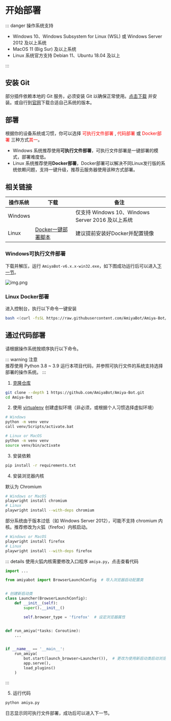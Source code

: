 <script setup>
import download from '../../components/download.vue'
</script>

# 开始部署

::: danger 操作系统支持<br>

- Windows 10、Windows Subsystem for Linux (WSL) 或 Windows Server 2012 及以上系统
- MacOS 11 (Big Sur) 及以上系统
- Linux 系统官方支持 Debian 11、Ubuntu 18.04 及以上

:::

## 安装 Git

部分插件依赖本地的 Git
服务，必须安装 Git
以确保正常使用。[点击下载](https://objects.githubusercontent.com/github-production-release-asset-2e65be/23216272/2c9b0433-013d-483f-8c1c-256e88ec86f3?X-Amz-Algorithm=AWS4-HMAC-SHA256&X-Amz-Credential=AKIAIWNJYAX4CSVEH53A%2F20220922%2Fus-east-1%2Fs3%2Faws4_request&X-Amz-Date=20220922T110228Z&X-Amz-Expires=300&X-Amz-Signature=366b23a99d9d870adc84fcfa3b7bbbebdff6484446b49a76922930f32a603102&X-Amz-SignedHeaders=host&actor_id=34387011&key_id=0&repo_id=23216272&response-content-disposition=attachment%3B%20filename%3DGit-2.37.3-64-bit.exe&response-content-type=application%2Foctet-stream)
并安装。或自行到[官网](http://gitforwindows.org/)下载合适自己系统的版本。

## 部署

根据你的设备系统或习惯，你可以选择 <span style="color: red">可执行文件部署</span> , <span style="color: red">
代码部署</span> 或 <span style="color: red">Docker部署</span> 三种方式<span style="color: red">其一</span>。

- Windows 系统推荐使用**可执行文件部署**，可执行文件部署是一键部署的模式，部署难度低。
- Linux 系统推荐使用**Docker部署**，Docker部署可以解决不同Linux发行版的系统依赖问题，支持一键升级，推荐云服务器使用该种方式部署。

## 相关链接

| 操作系统    | 下载                           | 备注                                       |
|---------|------------------------------|------------------------------------------|
| Windows | <download version="win32" /> | 仅支持 Windows 10、Windows Server 2016 及以上系统 |
| Linux   | [Docker一键部署脚本](https://github.com/AmiyaBot/Amiya-Bot/blob/V6-master/install.sh) | 建议提前安装好Docker并配置镜像 |

### Windows可执行文件部署

下载并解压，运行 `AmiyaBot-v6.x.x-win32.exe`，如下图成功运行后可以进入[下一节](/guide/deploy/console/)。

![img.png](../../assets/deploy/running.png)

### Linux Docker部署

进入控制台，执行以下命令一键安装

```bash
bash <(curl -fsSL https://raw.githubusercontent.com/AmiyaBot/Amiya-Bot/V6-master/install.sh)
```

## 通过代码部署

请根据操作系统按顺序执行以下命令。

::: warning 注意<br>
推荐使用 Python 3.8 ~ 3.9 运行本项目代码，并参照可执行文件的系统支持选择部署的操作系统。
:::

1. [克隆仓库](https://github.com/AmiyaBot/Amiya-Bot)

```bash
git clone --depth 1 https://github.com/AmiyaBot/Amiya-Bot.git
cd Amiya-Bot
```

2. 使用 [virtualenv](https://virtualenv.pypa.io/en/latest/) 创建虚拟环境（非必须，或根据个人习惯选择虚拟环境）

```bash
# Windows
python -m venv venv
call venv/Scripts/activate.bat
```

```bash
# Linux or MacOS
python -m venv venv
source venv/bin/activate
```

3. 安装依赖

```bash
pip install -r requirements.txt
```

4. 安装浏览器内核

默认为 Chromium

```bash
# Windows or MacOS
playwright install chromium
# Linux
playwright install --with-deps chromium
```

部分系统由于版本过低（如 Windows Server 2012），可能不支持 chromium 内核。推荐修改为火狐（firefox）内核启动。

```bash
# Windows or MacOS
playwright install firefox
# Linux
playwright install --with-deps firefox
```

::: details 使用火狐内核需要修改入口程序 `amiya.py`，点击查看代码

```python {3,6-11,20}
import ...

from amiyabot import BrowserLaunchConfig  # 导入浏览器启动配置类


# 创建新启动类
class Launcher(BrowserLaunchConfig):
    def __init__(self):
        super().__init__()

        self.browser_type = 'firefox'  # 设定浏览器属性


def run_amiya(*tasks: Coroutine):
    ...


if __name__ == '__main__':
    run_amiya(
        bot.start(launch_browser=Launcher()),  # 更改为使用新启动类启动浏览器
        app.serve(),
        load_plugins()
    )
```

:::

5. 运行代码

```bash
python amiya.py
```

日志显示同可执行文件部署，成功后可以进入下一节。
